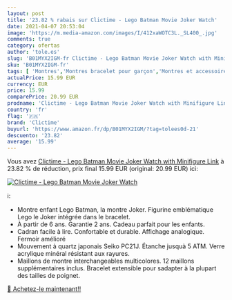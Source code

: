 ```yaml
---
layout: post
title: '23.82 % rabais sur Clictime - Lego Batman Movie Joker Watch'
date: 2021-04-07 20:53:04
image: 'https://m.media-amazon.com/images/I/412xaWOTC3L._SL400_.jpg'
comments: true
category: ofertas
author: 'tole.es'
slug: 'B01MYX2IGM-fr Clictime - Lego Batman Movie Joker Watch with Minifigure Link'
sku: 'B01MYX2IGM-fr'
tags: [ 'Montres','Montres bracelet pour garçon','Montres et accessoires','Montres garçon','clictime', ]
actualPrice: 15.99 EUR
currency: EUR
price: 15.99
comparePrice: 20.99 EUR
prodname: 'Clictime - Lego Batman Movie Joker Watch with Minifigure Link'
country: 'fr'
flag: '🇫🇷'
brand: 'Clictime'
buyurl: 'https://www.amazon.fr/dp/B01MYX2IGM/?tag=tolees0d-21'
descuento: '23.82'
average: '15.99'
---
```


Vous avez [Clictime - Lego Batman Movie Joker Watch with Minifigure Link](https://www.amazon.fr/dp/B01MYX2IGM/?tag=tolees0d-21)  à  23.82 % de réduction, prix final  15.99 EUR (original: 20.99 EUR) ici:

[![Clictime - Lego Batman Movie Joker Watch](https://m.media-amazon.com/images/I/412xaWOTC3L._SL400_.jpg)](https://www.amazon.fr/dp/B01MYX2IGM/?tag=tolees0d-21)

ℹ️:

- Montre enfant Lego Batman, la montre Joker. Figurine emblématique Lego le Joker intégrée dans le bracelet.
- À partir de 6 ans. Garantie 2 ans. Cadeau parfait pour les enfants.
- Cadran facile à lire. Confortable et durable. Affichage analogique. Fermoir amélioré
- Mouvement à quartz japonais Seiko PC21J. Étanche jusquà 5 ATM. Verre acrylique minéral résistant aux rayures.
- Maillons de montre interchangeables multicolores. 12 maillons supplémentaires inclus. Bracelet extensible pour sadapter à la plupart des tailles de poignet.

[🛒 Achetez-le maintenant!!](https://www.amazon.fr/dp/B01MYX2IGM/?tag=tolees0d-21)
